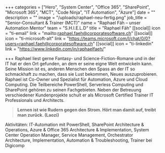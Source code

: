 +++
categories = ["Hero", "System Center", "Office 365", "SharePoint", "Microsoft 365", "MCT", "Code Ninja", "IT Automation", "Azure"]
date = ""
description = ""
image = "/uploads/raphael-neu-fertig.png"
job_title = "Senior-Consultant & Trainer (MCT)"
name = "Raphael Fäh – unser Automation Mentor"
team = "S.H.I.E.L.D"
title = "Raphael Fäh"
[[social]]
icon = "ti-email"
link = "mailto:raphael.faeh@corporatesoftware.ch"
[[social]]
icon = "ti-microsoft-alt"
link = "https://teams.microsoft.com/l/chat/0/0?users=raphael.faeh@corporatesoftware.ch"
[[social]]
icon = "ti-linkedin"
link = "https://www.linkedin.com/in/raphaelfaeh/"

+++
Raphael liest gerne Fantasy- und Science-Fiction-Romane und in der IT hat er den Ort gefunden, an dem er seine eigne Welt entwickeln kann. Seine Mission ist es, anderen Menschen den Spass an der IT so schmackhaft zu machen, dass sie Lust bekommen, Neues auszuprobieren. Raphael ist Co-Owner und Spezialist für Automation, Azure und Cloud Computing. Die Teilbereiche PowerShell, Serverless Computing und SharePoint gehören zu seinen Fachgebieten. Neben der Betreuung verschiedener Kundenprojekte schult er als Microsoft Certified Trainer IT Professionals und Architects.

> **Lernen ist wie Rudern gegen den Strom. Hört man damit auf, treibt man zurück. (Laozi)**

Aktivitäten: IT-Automation mit PowerShell, SharePoint Architecture & Operations, Azure & Office 365 Architecture & Implementation, System Center Operation Manager, Service Management, Orchestrator Architecture, Implementation, Automation & Troubleshooting, Trainer bei Digicomp